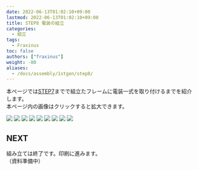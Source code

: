 ```yaml
---
date: 2022-06-13T01:02:10+09:00
lastmod: 2022-06-13T01:02:10+09:00
title: STEP8 電装の組立
categories:
  - 組立
tags:
  - Fraxinus
toc: false
authors: ["fraxinus"]
weight: -80
aliases:
  - /docs/assembly/1stgen/step8/
---
```


本ページでは[STEP7](../step7)までで組立たフレームに電装一式を取り付けるまでを紹介します。  
本ページ内の画像はクリックすると拡大できます。

![](/images/fraxinus-assembly-8-electronics-0.jpg)
![](/images/fraxinus-assembly-8-electronics-1.jpg)
![](/images/fraxinus-assembly-8-electronics-2.jpg)
![](/images/fraxinus-assembly-8-electronics-3.jpg)
![](/images/fraxinus-assembly-8-electronics-4.jpg)
![](/images/fraxinus-assembly-8-electronics-5.jpg)
![](/images/fraxinus-assembly-8-electronics-6.jpg)
![](/images/fraxinus-assembly-8-electronics-7.jpg)
![](/images/fraxinus-assembly-8-electronics-8.jpg)

## NEXT

組み立ては終了です。印刷に進みます。  
（資料準備中）
